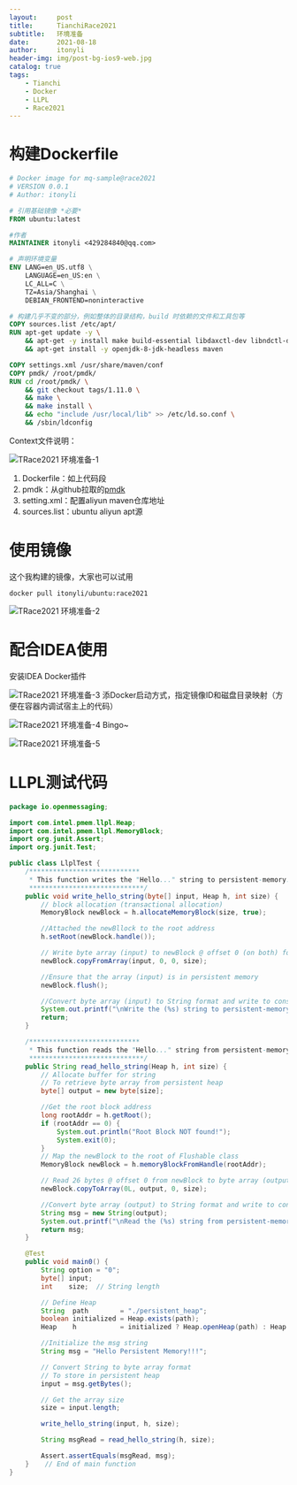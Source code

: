 ```yaml
---
layout:     post
title:      TianchiRace2021
subtitle:   环境准备
date:       2021-08-18
author:     itonyli
header-img: img/post-bg-ios9-web.jpg
catalog: true
tags:
    - Tianchi
    - Docker
    - LLPL
    - Race2021
---
```

# 构建Dockerfile

```Dockerfile
# Docker image for mq-sample@race2021
# VERSION 0.0.1
# Author: itonyli

# 引用基础镜像 *必要*
FROM ubuntu:latest

#作者
MAINTAINER itonyli <429284840@qq.com>

# 声明环境变量
ENV LANG=en_US.utf8 \
    LANGUAGE=en_US:en \
    LC_ALL=C \
    TZ=Asia/Shanghai \
    DEBIAN_FRONTEND=noninteractive

# 构建几乎不变的部分，例如整体的目录结构，build 时依赖的文件和工具包等
COPY sources.list /etc/apt/
RUN apt-get update -y \
    && apt-get -y install make build-essential libdaxctl-dev libndctl-dev pandoc m4 libfabric-dev pkg-config git vim \
    && apt-get install -y openjdk-8-jdk-headless maven

COPY settings.xml /usr/share/maven/conf
COPY pmdk/ /root/pmdk/
RUN cd /root/pmdk/ \
    && git checkout tags/1.11.0 \
    && make \
    && make install \
    && echo "include /usr/local/lib" >> /etc/ld.so.conf \
    && /sbin/ldconfig
```

Context文件说明：

![TRace2021 环境准备-1](https://litao.info//img/202108182044822.png)

1. Dockerfile：如上代码段
2. pmdk：从github拉取的[pmdk](https://github.com/pmem/pmdk.git)
3. setting.xml：配置aliyun maven仓库地址
4. sources.list：ubuntu aliyun apt源



# 使用镜像

这个我构建的镜像，大家也可以试用
```Docker
docker pull itonyli/ubuntu:race2021
```
![TRace2021 环境准备-2](https://litao.info//img/202108182044821.png)



# 配合IDEA使用

安装IDEA Docker插件

![TRace2021 环境准备-3](https://litao.info//img/202108182044819.png)
添Docker启动方式，指定镜像ID和磁盘目录映射（方便在容器内调试宿主上的代码）

![TRace2021 环境准备-4](https://litao.info//img/202108182044820.png)
Bingo~

![TRace2021 环境准备-5](https://litao.info//img/202108182044818.png)



# LLPL测试代码

```java
package io.openmessaging;

import com.intel.pmem.llpl.Heap;
import com.intel.pmem.llpl.MemoryBlock;
import org.junit.Assert;
import org.junit.Test;

public class LlplTest {
    /****************************
     * This function writes the "Hello..." string to persistent-memory.
     *****************************/
    public void write_hello_string(byte[] input, Heap h, int size) {
        // block allocation (transactional allocation)
        MemoryBlock newBlock = h.allocateMemoryBlock(size, true);

        //Attached the newBllock to the root address
        h.setRoot(newBlock.handle());

        // Write byte array (input) to newBlock @ offset 0 (on both) for 26 bytes
        newBlock.copyFromArray(input, 0, 0, size);

        //Ensure that the array (input) is in persistent memory
        newBlock.flush();

        //Convert byte array (input) to String format and write to console
        System.out.printf("\nWrite the (%s) string to persistent-memory.\n", new String(input));
        return;
    }

    /****************************
     * This function reads the "Hello..." string from persistent-memory.
     *****************************/
    public String read_hello_string(Heap h, int size) {
        // Allocate buffer for string
        // To retrieve byte array from persistent heap
        byte[] output = new byte[size];

        //Get the root block address
        long rootAddr = h.getRoot();
        if (rootAddr == 0) {
            System.out.println("Root Block NOT found!");
            System.exit(0);
        }
        // Map the newBlock to the root of Flushable class
        MemoryBlock newBlock = h.memoryBlockFromHandle(rootAddr);

        // Read 26 bytes @ offset 0 from newBlock to byte array (output)
        newBlock.copyToArray(0L, output, 0, size);

        //Convert byte array (output) to String format and write to console
        String msg = new String(output);
        System.out.printf("\nRead the (%s) string from persistent-memory.\n", msg);
        return msg;
    }

    @Test
    public void main0() {
        String option = "0";
        byte[] input;
        int    size;  // String length

        // Define Heap
        String  path        = "./persistent_heap";
        boolean initialized = Heap.exists(path);
        Heap    h           = initialized ? Heap.openHeap(path) : Heap.createHeap(path, 1024 * 1024 * 16L);

        //Initialize the msg string
        String msg = "Hello Persistent Memory!!!";

        // Convert String to byte array format
        // To store in persistent heap
        input = msg.getBytes();

        // Get the array size
        size = input.length;

        write_hello_string(input, h, size);

        String msgRead = read_hello_string(h, size);

        Assert.assertEquals(msgRead, msg);
    }    // End of main function
}

```

